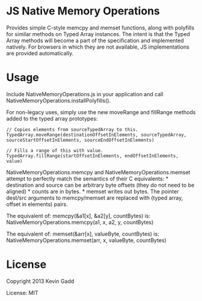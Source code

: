 JS Native Memory Operations
===========================

Provides simple C-style memcpy and memset functions, along with polyfills for similar methods on Typed Array instances.
The intent is that the Typed Array methods will become a part of the specification and implemented natively. For browsers in which they are not available, JS implementations are provided automatically.

Usage
=====
Include NativeMemoryOperations.js in your application and call NativeMemoryOperations.installPolyfills().

For non-legacy uses, simply use the new moveRange and fillRange methods added to the typed array prototypes:

	// Copies elements from sourceTypedArray to this.
	TypedArray.moveRange(destinationOffsetInElements, sourceTypedArray, sourceStartOffsetInElements, sourceEndOffsetInElements)

	// Fills a range of this with value.
	TypedArray.fillRange(startOffsetInElements, endOffsetInElements, value)

NativeMemoryOperations.memcpy and NativeMemoryOperations.memset attempt to perfectly match the semantics of their C equivalents:
	* destination and source can be arbitrary byte offsets (they do not need to be aligned)
	* counts are in bytes.
	* memset writes out bytes.
The pointer dest/src arguments to memcpy/memset are replaced with (typed array, offset in elements) pairs. 

The equivalent of:
	memcpy(&a1[x], &a2[y], countBytes)
is:
	NativeMemoryOperations.memcpy(a1, x, a2, y, countBytes)

The equivalent of:
	memset(&arr[x], valueByte, countBytes)
is:
	NativeMemoryOperations.memset(arr, x, valueByte, countBytes)

License
=======

Copyright 2013 Kevin Gadd

License: MIT